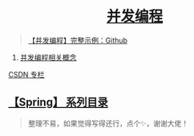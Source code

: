 <h1 align="center"><a href="#" target="_blank">并发编程</a></h1>


> [【并发编程】完整示例：Github](https://github.com/vanDusty)

1. [并发编程相关概念](/Notes/并发编程/线程基础知识/并发编程相关概念.md)

[ CSDN 专栏](https://blog.csdn.net/weixin_42036952/)

## [【Spring】 系列目录](https://www.dusty.vip/categories/Spring/)

> 整理不易，如果觉得写得还行，点个✨，谢谢大佬！